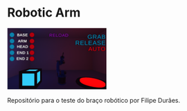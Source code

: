# Robotic Arm
<a href="https://fhdduraes.itch.io/robotic-arm-test">
<img src="https://github.com/filipeduraes/RoboticArm_Test/blob/main/image_2021-03-09_232139.png" alt="Game Image" width="229" height="142"> </a>
<p>Repositório para o teste do braço robótico por Filipe Durães.</p>
